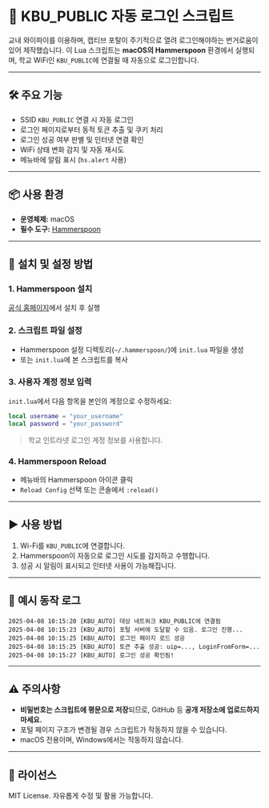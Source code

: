 
# 🔐 KBU_PUBLIC 자동 로그인 스크립트

교내 와이파이를 이용하며, 캡티브 포탈이 주기적으로 열려 로그인해야하는 번거로움이 있어 제작했습니다.
이 Lua 스크립트는 **macOS의 Hammerspoon** 환경에서 실행되며, 학교 WiFi인 `KBU_PUBLIC`에 연결될 때 자동으로 로그인합니다.

---

## 🛠 주요 기능

- SSID `KBU_PUBLIC` 연결 시 자동 로그인
- 로그인 페이지로부터 동적 토큰 추출 및 쿠키 처리
- 로그인 성공 여부 판별 및 인터넷 연결 확인
- WiFi 상태 변화 감지 및 자동 재시도
- 메뉴바에 알림 표시 (`hs.alert` 사용)

---

## 📦 사용 환경

- **운영체제:** macOS
- **필수 도구:** [Hammerspoon](http://www.hammerspoon.org/)

---

## 🔧 설치 및 설정 방법

### 1. Hammerspoon 설치
[공식 홈페이지](http://www.hammerspoon.org/)에서 설치 후 실행

### 2. 스크립트 파일 설정
- Hammerspoon 설정 디렉토리(`~/.hammerspoon/`)에 `init.lua` 파일을 생성
- 또는 `init.lua`에 본 스크립트를 복사

### 3. 사용자 계정 정보 입력
`init.lua`에서 다음 항목을 본인의 계정으로 수정하세요:

```lua
local username = "your_username"
local password = "your_password"
```

> 학교 인트라넷 로그인 계정 정보를 사용합니다.

### 4. Hammerspoon Reload
- 메뉴바의 Hammerspoon 아이콘 클릭
- `Reload Config` 선택 또는 콘솔에서 `:reload()`

---

## ▶️ 사용 방법

1. Wi-Fi를 `KBU_PUBLIC`에 연결합니다.
2. Hammerspoon이 자동으로 로그인 시도를 감지하고 수행합니다.
3. 성공 시 알림이 표시되고 인터넷 사용이 가능해집니다.

---

## 🧪 예시 동작 로그

```
2025-04-08 10:15:20 [KBU_AUTO] 대상 네트워크 KBU_PUBLIC에 연결됨
2025-04-08 10:15:23 [KBU_AUTO] 포털 서버에 도달할 수 있음. 로그인 진행...
2025-04-08 10:15:25 [KBU_AUTO] 로그인 페이지 로드 성공
2025-04-08 10:15:25 [KBU_AUTO] 토큰 추출 성공: uip=..., LoginFromForm=...
2025-04-08 10:15:27 [KBU_AUTO] 로그인 성공 확인됨!
```

---

## ⚠️ 주의사항

- **비밀번호는 스크립트에 평문으로 저장**되므로, GitHub 등 **공개 저장소에 업로드하지 마세요.**
- 포털 페이지 구조가 변경될 경우 스크립트가 작동하지 않을 수 있습니다.
- macOS 전용이며, Windows에서는 작동하지 않습니다.

---

## 📄 라이선스

MIT License. 자유롭게 수정 및 활용 가능합니다.

